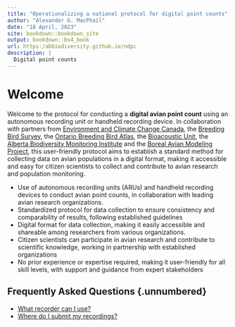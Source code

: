 ```yaml
--- 
title: "Operationalizing a national protocol for digital point counts"
author: "Alexander G. MacPhail"
date: "18 April, 2023"
site: bookdown::bookdown_site
output: bookdown::bs4_book
url: https:/abbiodiversity.github.io/ndpc
description: |
  Digital point counts
---
```




# Welcome

Welcome to the protocol for conducting a **digital avian point count** using an autonomous recording unit or handheld recording device. In collaboration with partners from [Environment and Climate Change Canada](), the [Breeding Bird Survey](), the [Ontario Breeding Bird Atlas](), the [Bioacoustic Unit](), the [Alberta Biodiversity Monitoring Institute]() and the [Boreal Avian Modeling Project](), this user-friendly protocol aims to establish a standard method for collecting data on avian populations in a digital format, making it accessible and easy for citizen scientists to collect and contribute to avian research and population monitoring.



- Use of autonomous recording units (ARUs) and handheld recording devices to conduct avian point counts, in collaboration with leading avian research organizations.
- Standardized protocol for data collection to ensure consistency and comparability of results, following established guidelines
- Digital format for data collection, making it easily accessible and shareable among researchers from various organizations.
- Citizen scientists can participate in avian research and contribute to scientific knowledge, working in partnership with established organizations
- No prior experience or expertise required, making it user-friendly for all skill levels, with support and guidance from expert stakeholders

## Frequently Asked Questions {.unnumbered}

- [What recorder can I use?]()
- [Where do I submit my recordings?]()





